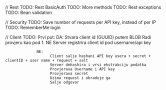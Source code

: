 // Rest
TODO: Rest BasicAuth
TODO: More methods
TODO: Rest exceptions
TODO: Bean validation

// Security
TODO: Save number of requests per API key, instead of per IP
TODO: RememberMe login

// Client
TODO:   Prvi put: DA:   Stvara client id (GUUID) putem BLOB
                        Radi provjeru kao pod 1. NE
                        Server registrira client id pod username/api key
                        
                  NE:
                        Client salje hashani API key usera + secret + clientID + user name + request + salt
                        Server dehashira i vrsi ekstrakciju podatka
                        Provjerava Username i API key
                        Provjerava secret
                        Uzima request i obraduje ga
                        Salje odgovor